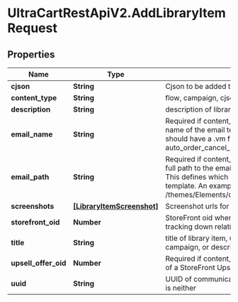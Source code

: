 # UltraCartRestApiV2.AddLibraryItemRequest

## Properties
Name | Type | Description | Notes
------------ | ------------- | ------------- | -------------
**cjson** | **String** | Cjson to be added to library | [optional] 
**content_type** | **String** | flow, campaign, cjson, email, transactional_email or upsell | [optional] 
**description** | **String** | description of library item | [optional] 
**email_name** | **String** | Required if content_type is transactional_email. This is the name of the email template (html, not text).  This name should have a .vm file extension.  An example is auto_order_cancel_html.vm | [optional] 
**email_path** | **String** | Required if content_type is transactional_email. This is the full path to the email template stored in the file system.  This defines which StoreFront contains the desired email template.  An example is /themes/Elements/core/emails/auto_order_cancel_html.vm | [optional] 
**screenshots** | [**[LibraryItemScreenshot]**](LibraryItemScreenshot.md) | Screenshot urls for display | [optional] 
**storefront_oid** | **Number** | StoreFront oid where content originates necessary for tracking down relative assets | [optional] 
**title** | **String** | title of library item, usually the name of the flow or campaign, or description of cjson | [optional] 
**upsell_offer_oid** | **Number** | Required if content_type is upsell. This is object identifier of a StoreFront Upsell Offer. | [optional] 
**uuid** | **String** | UUID of communication flow or campaign, null if this item is neither | [optional] 


